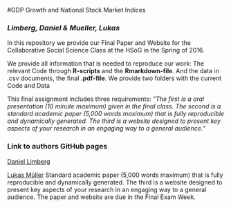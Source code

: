 #GDP Growth and National Stock Market Indices
### ***Limberg, Daniel & Mueller, Lukas***

In this repository we provide our Final Paper and Website for the Collaborative Social Science Class at the HSoG in the Spring of 2016.

We provide all information that is needed to reproduce our work: The relevant Code through **R-scripts** and the **Rmarkdown-file**. And the data in .csv documents, the final **.pdf-file**. We provide two folders with the current Code and Data 

This final assignment includes three requirements: *"The first is a oral presentation (10 minute maximum) given in the final class. The second is a standard academic paper (5,000 words maximum) that is fully reproducible and dynamically generated. The third is a website designed to present key aspects of your research in an engaging way to a general audience."*

### Link to authors GitHub pages
[Daniel Limberg](https://github.com/DanielLimberg)

[Lukas Müller](https://github.com/LukasMueller89)
Standard academic paper (5,000 words maximum) that is fully reproducible and dynamically generated. The third is a website designed to present key aspects of your research in an engaging way to a general audience. The paper and website are due in the Final Exam Week.